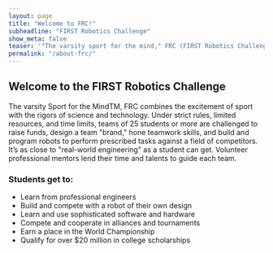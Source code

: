 ```yaml
---
layout: page
title: "Welcome to FRC!"
subheadline: "FIRST Robotics Challenge"
show_meta: false
teaser: '"The varsity sport for the mind," FRC (FIRST Robotics Challenge) combines the excitement of sports with the rigor of science and technology. Students are challenged with limited time and resources to create a robot that can perform specific tasks. '
permalink: "/about-frc/"
---
```


## Welcome to the FIRST Robotics Challenge

The varsity Sport for the MindTM, FRC combines the excitement of sport with the rigors of science and technology. Under strict rules, limited resources, and time limits, teams of 25 students or more are challenged to raise funds, design a team "brand," hone teamwork skills, and build and program robots to perform prescribed tasks against a field of competitors.  It’s as close to "real-world engineering" as a student can get. Volunteer professional mentors lend their time and talents to guide each team.

### Students get to:

* Learn from professional engineers
* Build and compete with a robot of their own design 
* Learn and use sophisticated software and hardware
* Compete and cooperate in alliances and tournaments
* Earn a place in the World Championship
* Qualify for over $20 million in college scholarships 
